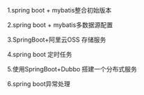 1.spring boot + mybatis整合初始版本

2.spring boot + mybatis多数据源配置

3.SpringBoot+阿里云OSS 存储服务

4.spring boot 定时任务

5.使用SpringBoot+Dubbo 搭建一个分布式服务

6.spring boot异常处理

